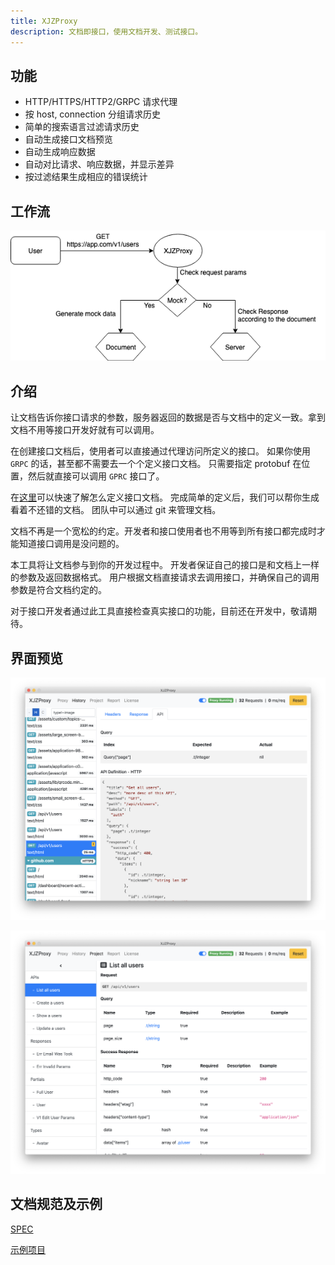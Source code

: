 ```yaml
---
title: XJZProxy
description: 文档即接口，使用文档开发、测试接口。
---
```


## 功能

* HTTP/HTTPS/HTTP2/GRPC 请求代理
* 按 host, connection 分组请求历史
* 简单的搜索语言过滤请求历史
* 自动生成接口文档预览
* 自动生成响应数据
* 自动对比请求、响应数据，并显示差异
* 按过滤结果生成相应的错误统计


## 工作流

![workflow](/imgs/workflow.png)


## 介绍

让文档告诉你接口请求的参数，服务器返回的数据是否与文档中的定义一致。拿到文档不用等接口开发好就有可以调用。

在创建接口文档后，使用者可以直接通过代理访问所定义的接口。
如果你使用 `GRPC` 的话，甚至都不需要去一个个定义接口文档。
只需要指定 protobuf 在位置，然后就直接可以调用 `GPRC` 接口了。

在[这里](/zh-cn/quick-start)可以快速了解怎么定义接口文档。
完成简单的定义后，我们可以帮你生成看着不还错的文档。
团队中可以通过 git 来管理文档。

文档不再是一个宽松的约定。开发者和接口使用者也不用等到所有接口都完成时才能知道接口调用是没问题的。

本工具将让文档参与到你的开发过程中。
开发者保证自己的接口是和文档上一样的参数及返回数据格式。
用户根据文档直接请求去调用接口，并确保自己的调用参数是符合文档约定的。

对于接口开发者通过此工具直接检查真实接口的功能，目前还在开发中，敬请期待。


## 界面预览

![app-1](/imgs/app-1.png)

![app-2](/imgs/app-2.png)


## 文档规范及示例

[SPEC](https://github.com/xiejiangzhi/xjzproxy-docs/blob/master/zh-cn/SPEC.md)

[示例项目](https://github.com/xiejiangzhi/xjzproxy-docs)

